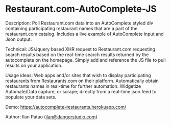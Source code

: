 # Restaurant.com-AutoComplete-JS
Description: Poll Restaurant.com data into an AutoComplete styled div containing participating restaurant names that are a part of the restaurant.com catalog. Includes a live example of AutoComplete input and Json output.

Technical: JS/Jquery based XHR request to Restaurant.com requesting search results based on the real-time search results returned by the autocomplete on the homepage. Simply add and reference the JS file to pull results on your application.

Usage ideas: Web apps and/or sites that wish to display participating restaurants from Restaurants.com on their platform. Automatically obtain restaurants names in real-time for further automation. Widgetize Automate/Data capture, or scrape; directly from a real-time json feed to populate your data sets.

Demo: https://autocomplete-restaurants.herokuapp.com/

Author: Ilan Patao (ilan@dangerstudio.com)
